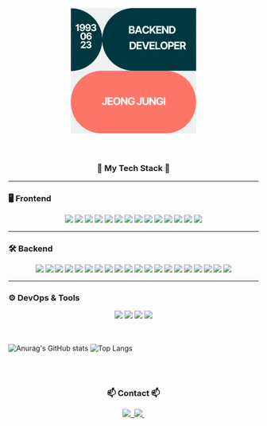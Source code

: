 <div align="center">
  <img src="https://github.com/JUNKI007/JUNKI007/blob/main/assets/myName.gif?raw=true" width="50%" />
</div>

<br>
<br>

<h3 align="center">🚀 My Tech Stack 🚀</h3>

---

### 🖥️ Frontend
<div align="center">
  <img src="https://img.shields.io/badge/JavaScript-F7DF1E?style=for-the-badge&logo=javascript&logoColor=black" />
  <img src="https://img.shields.io/badge/React-61DAFB?style=for-the-badge&logo=react&logoColor=black" />
  <img src="https://img.shields.io/badge/React Router-CA4245?style=for-the-badge&logo=reactrouter&logoColor=white" />
  <img src="https://img.shields.io/badge/Pixi.js-F43059?style=for-the-badge&logo=pixijs&logoColor=white" />
  <img src="https://img.shields.io/badge/Spine2D-FF4000?style=for-the-badge&logo=spine&logoColor=white" />
  <img src="https://img.shields.io/badge/npm Library-CB3837?style=for-the-badge&logo=npm&logoColor=white" />
  <img src="https://img.shields.io/badge/HTML5-E34F26?style=for-the-badge&logo=html5&logoColor=white" />
  <img src="https://img.shields.io/badge/CSS3-1572B6?style=for-the-badge&logo=css3&logoColor=white" />
  <img src="https://img.shields.io/badge/TailwindCSS-06B6D4?style=for-the-badge&logo=tailwindcss&logoColor=white" />
  <img src="https://img.shields.io/badge/Styled Components-DB7093?style=for-the-badge&logo=styled-components&logoColor=white" />
  <img src="https://img.shields.io/badge/JSP-4B4B77?style=for-the-badge" />
  <img src="https://img.shields.io/badge/JSTL 1.2-FF160B?style=for-the-badge" />
  <img src="https://img.shields.io/badge/Kakao OAuth API-FFCD00?style=for-the-badge&logo=kakao&logoColor=black" />
  <img src="https://img.shields.io/badge/Firebase-DD2C00?style=for-the-badge&logo=firebase&logoColor=white" />
</div>

---

### 🛠️ Backend
<div align="center">
  <img src="https://img.shields.io/badge/Java8~17-FF7700?style=for-the-badge&logo=java&logoColor=white" />
  <img src="https://img.shields.io/badge/Spring Boot-6DB33F?style=for-the-badge&logo=springboot&logoColor=white" />
  <img src="https://img.shields.io/badge/Spring Security-6DB33F?style=for-the-badge&logo=springsecurity&logoColor=white" />
  <img src="https://img.shields.io/badge/Spring Framework-6DB33F?style=for-the-badge&logo=spring&logoColor=white" />
  <img src="https://img.shields.io/badge/Spring Data JPA-6DB33F?style=for-the-badge" />
  <img src="https://img.shields.io/badge/Spring MVC-6DB33F?style=for-the-badge" />
  <img src="https://img.shields.io/badge/Spring Scheduler-6DB33F?style=for-the-badge" />
  <img src="https://img.shields.io/badge/Spring Cloud Gateway-6DB33F?style=for-the-badge" />
  <img src="https://img.shields.io/badge/Spring Cloud Netflix-6DB33F?style=for-the-badge" />
  <img src="https://img.shields.io/badge/Spring Cloud Config-6DB33F?style=for-the-badge" />
  <img src="https://img.shields.io/badge/Quartz Scheduler-5530FF?style=for-the-badge" />
  <img src="https://img.shields.io/badge/Hibernate-59666C?style=for-the-badge&logo=hibernate&logoColor=white" />
  <img src="https://img.shields.io/badge/Gradle-02303A?style=for-the-badge&logo=gradle&logoColor=white" />
  <img src="https://img.shields.io/badge/Lombok-0078D3?style=for-the-badge" />
  <img src="https://img.shields.io/badge/MySQL-4479A1?style=for-the-badge&logo=mysql&logoColor=white" />
  <img src="https://img.shields.io/badge/JWT-000000?style=for-the-badge&logo=jsonwebtokens&logoColor=white" />
  <img src="https://img.shields.io/badge/RESTful API-A100FF?style=for-the-badge" />
  <img src="https://img.shields.io/badge/JDBC-40AEF0?style=for-the-badge" />
  <img src="https://img.shields.io/badge/Apache Tomcat-F8DC75?style=for-the-badge&logo=apachetomcat&logoColor=black" />
  <img src="https://img.shields.io/badge/Apache Kafka-231F20?style=for-the-badge&logo=apachekafka&logoColor=white" />
</div>

---

### ⚙️ DevOps & Tools
<div align="center">
  <img src="https://img.shields.io/badge/GitHub-181717?style=for-the-badge&logo=github&logoColor=white" />
  <img src="https://img.shields.io/badge/IntelliJ IDEA-000000?style=for-the-badge&logo=intellij-idea&logoColor=white" />
  <img src="https://img.shields.io/badge/VS Code-394EFF?style=for-the-badge&logo=visualstudiocode&logoColor=white" />
  <img src="https://img.shields.io/badge/Postman-FF6C37?style=for-the-badge&logo=postman&logoColor=black" />
</div>

<br>
<br>

![Anurag's GitHub stats](https://github-readme-stats.vercel.app/api?username=JUNKI007&show_icons=true&theme=transparent) ![Top Langs](https://github-readme-stats.vercel.app/api/top-langs/?username=JUNKI007&layout=compact)

<br>
<br>




<h3 align="center">📫 Contact 📫</h3>
<div align="center">
  <a href="https://devwarriorjungi.tistory.com/">
    <img src="https://img.shields.io/badge/TSTORY-F36D5D?style=for-the-badge&logo=tistory&logoColor=white" />&nbsp
  </a>
  <a href="mailto:junejjk@gmail.com">
    <img
      src="https://img.shields.io/badge/junejjk@gmail.com-D14836?style=for-the-badge&logo=gmail&logoColor=white"/>&nbsp
  </a>
</div>
